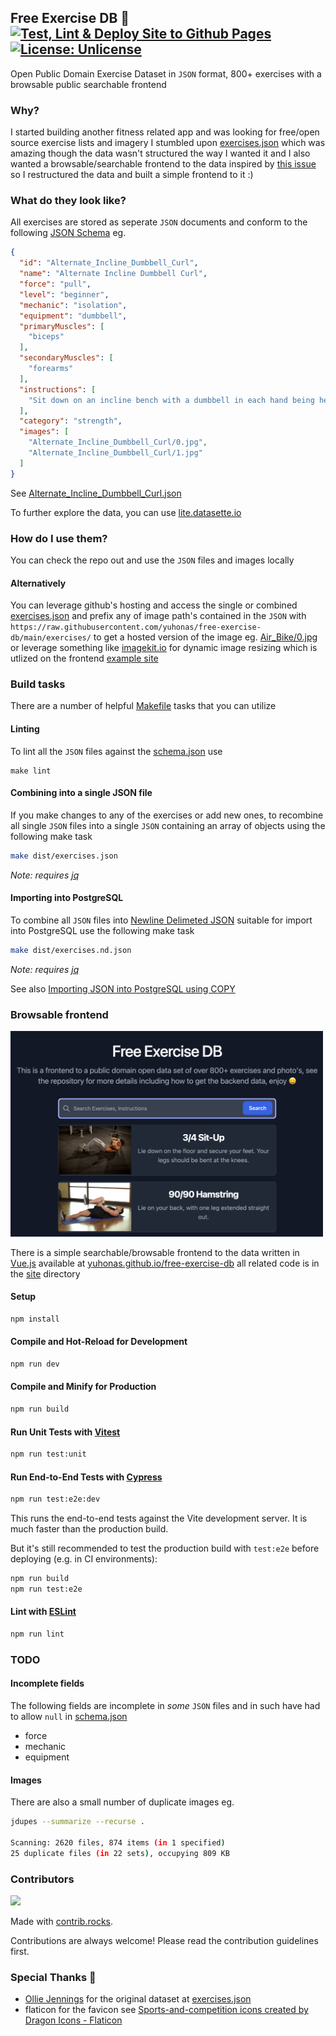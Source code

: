 ## Free Exercise DB 💪  &nbsp; [![Test, Lint & Deploy Site to Github Pages](https://github.com/yuhonas/free-exercise-db/actions/workflows/ci.yaml/badge.svg)](https://github.com/yuhonas/free-exercise-db/actions/workflows/ci.yaml) [![License: Unlicense](https://img.shields.io/badge/license-Unlicense-blue.svg)](http://unlicense.org/)

Open Public Domain Exercise Dataset in `JSON` format, 800+ exercises with a browsable public searchable frontend

### Why?

I started building another fitness related app and was looking for free/open source exercise lists and imagery I stumbled upon
[exercises.json](https://github.com/wrkout/exercises.json) which was amazing though the data wasn't structured the way I wanted it and I also wanted a browsable/searchable frontend to the data inspired by [this issue](https://github.com/wrkout/exercises.json/issues/5) so I restructured the data and built a simple frontend to it :)

### What do they look like?

All exercises are stored as seperate `JSON` documents and conform to the following [JSON Schema](./schema.json) eg.

```json
{
  "id": "Alternate_Incline_Dumbbell_Curl",
  "name": "Alternate Incline Dumbbell Curl",
  "force": "pull",
  "level": "beginner",
  "mechanic": "isolation",
  "equipment": "dumbbell",
  "primaryMuscles": [
    "biceps"
  ],
  "secondaryMuscles": [
    "forearms"
  ],
  "instructions": [
    "Sit down on an incline bench with a dumbbell in each hand being held at arms length. Tip: Keep the elbows close to the torso.This will be your starting position.",
  ],
  "category": "strength",
  "images": [
    "Alternate_Incline_Dumbbell_Curl/0.jpg",
    "Alternate_Incline_Dumbbell_Curl/1.jpg"
  ]
}
```
See [Alternate_Incline_Dumbbell_Curl.json](./exercises/Alternate_Incline_Dumbbell_Curl.json)

To further explore the data, you can use [lite.datasette.io](https://lite.datasette.io/?json=https://github.com/yuhonas/free-exercise-db/blob/main/dist/exercises.json#/data/exercises?_facet_array=primaryMuscles&_facet=force&_facet=level&_facet=equipment)

### How do I use them?

You can check the repo out and use the `JSON` files and images locally

#### Alternatively

You can leverage github's hosting and access the single or combined [exercises.json](https://raw.githubusercontent.com/yuhonas/free-exercise-db/main/dist/exercises.json) and prefix any of image path's contained in the `JSON` with `https://raw.githubusercontent.com/yuhonas/free-exercise-db/main/exercises/` to get a hosted version of the image eg. [Air_Bike/0.jpg](https://raw.githubusercontent.com/yuhonas/free-exercise-db/main/exercises/Air_Bike/0.jpg) or leverage something like [imagekit.io](https://imagekit.io/) for dynamic image resizing which is utlized on the frontend [ example site ](https://github.com/yuhonas/free-exercise-db/blob/main/site/src/components/PhotoGallery.vue#L44-L54)

### Build tasks
There are a number of helpful [Makefile](./Makefile) tasks that you can utilize

#### Linting
To lint all the `JSON` files against the [schema.json](./schema.json) use

```
make lint
```

#### Combining into a single JSON file
If you make changes to any of the exercises or add new ones, to recombine all single `JSON` files into a single `JSON` containing an array of objects using the following make task

```sh
make dist/exercises.json
```
_Note: requires [jq](https://stedolan.github.io/jq/)_

#### Importing into PostgreSQL
To combine all `JSON` files into [Newline Delimeted JSON](http://ndjson.org/) suitable for import into PostgreSQL use the following make task

```sh
make dist/exercises.nd.json
```
_Note: requires [jq](https://stedolan.github.io/jq/)_

See also [Importing JSON into PostgreSQL using COPY](https://konbert.com/blog/import-json-into-postgres-using-copy)

### Browsable frontend

<img src="./site/public/screenshot.png" alt="Screenshot of browsable frontend" width="500">

There is a simple searchable/browsable frontend to the data written in [Vue.js](https://vuejs.org/)  available at [yuhonas.github.io/free-exercise-db](https://yuhonas.github.io/free-exercise-db/) all related code is in the [site](./site) directory


#### Setup

```sh
npm install
```

#### Compile and Hot-Reload for Development

```sh
npm run dev
```

#### Compile and Minify for Production

```sh
npm run build
```

#### Run Unit Tests with [Vitest](https://vitest.dev/)

```sh
npm run test:unit
```

#### Run End-to-End Tests with [Cypress](https://www.cypress.io/)

```sh
npm run test:e2e:dev
```

This runs the end-to-end tests against the Vite development server.
It is much faster than the production build.

But it's still recommended to test the production build with `test:e2e` before deploying (e.g. in CI environments):

```sh
npm run build
npm run test:e2e
```

#### Lint with [ESLint](https://eslint.org/)

```sh
npm run lint
```

### TODO

#### Incomplete fields

The following fields are incomplete in _some_ `JSON` files and in such have had to allow `null` in [schema.json](./schema.json)

* force
* mechanic
* equipment

#### Images

There are also a small number of duplicate images eg.

```sh
jdupes --summarize --recurse .

Scanning: 2620 files, 874 items (in 1 specified)
25 duplicate files (in 22 sets), occupying 809 KB
```

### Contributors

<a href="https://github.com/yuhonas/free-exercise-db/graphs/contributors">
  <img src="https://contrib.rocks/image?repo=yuhonas/free-exercise-db" />
</a>

Made with [contrib.rocks](https://contrib.rocks).

Contributions are always welcome! Please read the contribution guidelines first.

### Special Thanks 🙇
* [Ollie Jennings](https://github.com/OllieJennings) for the original dataset at [exercises.json](https://github.com/wrkout/exercises.json)
* flaticon for the favicon see [Sports-and-competition icons created by Dragon Icons - Flaticon](https://www.flaticon.com/free-icons/sports-and-competition)
